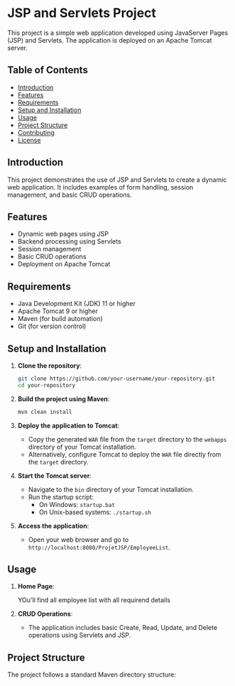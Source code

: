 # JSP and Servlets Project

This project is a simple web application developed using JavaServer Pages (JSP) and Servlets. The application is deployed on an Apache Tomcat server.

## Table of Contents

- [Introduction](#introduction)
- [Features](#features)
- [Requirements](#requirements)
- [Setup and Installation](#setup-and-installation)
- [Usage](#usage)
- [Project Structure](#project-structure)
- [Contributing](#contributing)
- [License](#license)

## Introduction

This project demonstrates the use of JSP and Servlets to create a dynamic web application. It includes examples of form handling, session management, and basic CRUD operations.

## Features

- Dynamic web pages using JSP
- Backend processing using Servlets
- Session management
- Basic CRUD operations
- Deployment on Apache Tomcat

## Requirements

- Java Development Kit (JDK) 11 or higher
- Apache Tomcat 9 or higher
- Maven (for build automation)
- Git (for version control)

## Setup and Installation

1. **Clone the repository**:
    ```sh
    git clone https://github.com/your-username/your-repository.git
    cd your-repository
    ```

2. **Build the project using Maven**:
    ```sh
    mvn clean install
    ```

3. **Deploy the application to Tomcat**:
    - Copy the generated `WAR` file from the `target` directory to the `webapps` directory of your Tomcat installation.
    - Alternatively, configure Tomcat to deploy the `WAR` file directly from the `target` directory.

4. **Start the Tomcat server**:
    - Navigate to the `bin` directory of your Tomcat installation.
    - Run the startup script:
        - On Windows: `startup.bat`
        - On Unix-based systems: `./startup.sh`

5. **Access the application**:
    - Open your web browser and go to `http://localhost:8080/ProjetJSP/EmployeeList`.

## Usage

1. **Home Page**:

    YOu'll find all employee list with all requirend details




2. **CRUD Operations**:
    - The application includes basic Create, Read, Update, and Delete operations using Servlets and JSP.

## Project Structure

The project follows a standard Maven directory structure:


